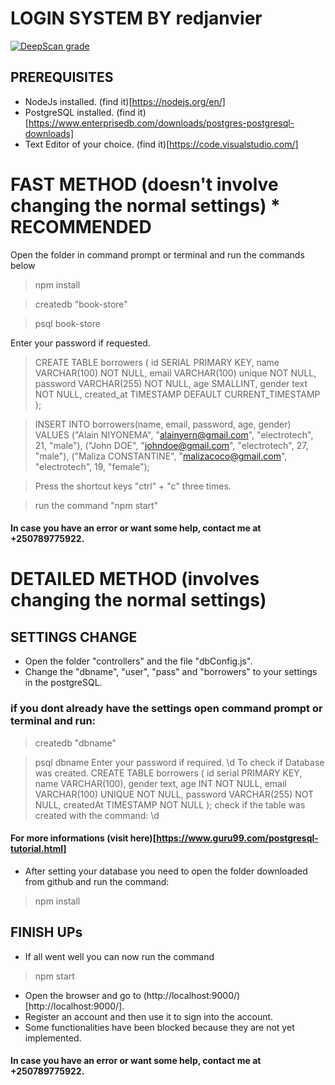 # LOGIN SYSTEM BY redjanvier
[![DeepScan grade](https://deepscan.io/api/teams/6051/projects/7919/branches/88156/badge/grade.svg)](https://deepscan.io/dashboard#view=project&tid=6051&pid=7919&bid=88156)

## PREREQUISITES
- NodeJs installed. (find it)[https://nodejs.org/en/]
- PostgreSQL installed. (find it)[https://www.enterprisedb.com/downloads/postgres-postgresql-downloads]
- Text Editor of your choice. (find it)[https://code.visualstudio.com/]

# FAST METHOD (doesn't involve changing the normal settings) * RECOMMENDED
Open the folder in command prompt or terminal and run the commands below
> npm install

> createdb "book-store"

> psql book-store

Enter your password if requested. 

> CREATE TABLE borrowers (
id SERIAL PRIMARY KEY, 
name VARCHAR(100) NOT NULL,
email VARCHAR(100) unique NOT NULL, 
password VARCHAR(255) NOT NULL, 
age SMALLINT, 
gender text NOT NULL,
created_at TIMESTAMP DEFAULT CURRENT_TIMESTAMP
);

> INSERT INTO borrowers(name, email, password, age, gender) VALUES ("Alain NIYONEMA", "alainyern@gmail.com", "electrotech", 21, "male"),
("John DOE", "johndoe@gmail.com", "electrotech", 27, "male"),
("Maliza CONSTANTINE", "malizacoco@gmail.com", "electrotech", 19, "female");

> Press the shortcut keys "ctrl" + "c" three times. 

> run the command "npm start"
#### In case you have an error or want some help, contact me at +250789775922. 

# DETAILED METHOD (involves changing the normal settings)
## SETTINGS CHANGE
- Open the folder "controllers" and the file "dbConfig.js".
- Change the "dbname", "user", "pass" and "borrowers" to your settings in the postgreSQL.

### if you dont already have the settings open command prompt or terminal and run:
>createdb "dbname"

>psql dbname
Enter your password if required.
>\d
To check if Database was created.
>CREATE TABLE borrowers (
>id serial PRIMARY KEY,
>name VARCHAR(100),
>gender text,
>age INT NOT NULL,
>email VARCHAR(100) UNIQUE NOT NULL,
>password VARCHAR(255) NOT NULL,
>createdAt TIMESTAMP NOT NULL
>);
check if the table was created with the command:
>\d

#### For more informations (visit here)[https://www.guru99.com/postgresql-tutorial.html]

- After setting your database you need to open the folder downloaded from github and run the command:
>npm install

## FINISH UPs
- If all went well you can now run the command 
>npm start
- Open the browser and go to (http://localhost:9000/)[http://localhost:9000/].
- Register an account and then use it to sign into the account.
- Some functionalities have been blocked because they are not yet implemented.

#### In case you have an error or want some help, contact me at +250789775922. 


